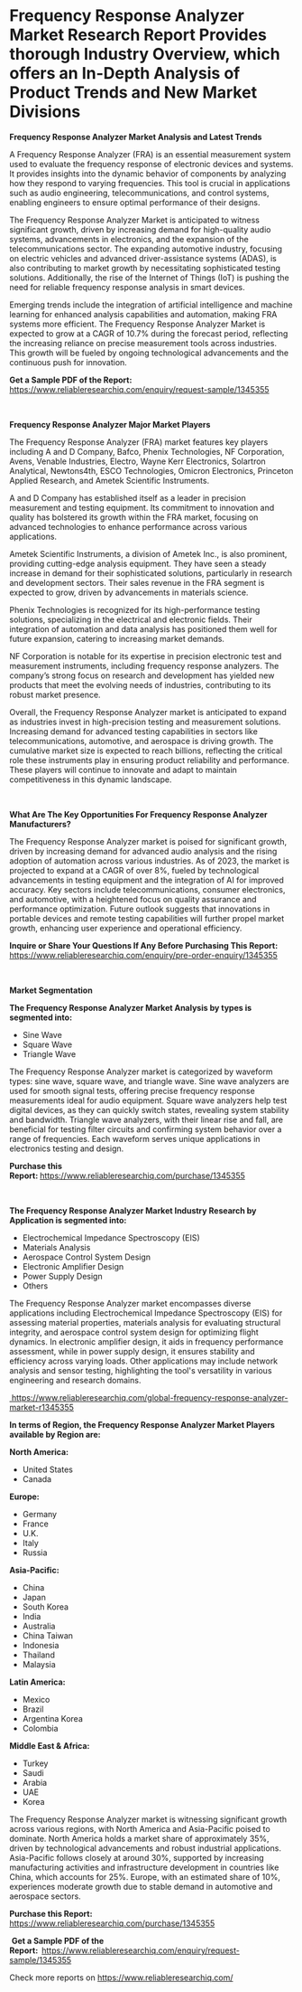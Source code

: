 <p><h1>Frequency Response Analyzer Market Research Report Provides thorough Industry Overview, which offers an In-Depth Analysis of Product Trends and New Market Divisions</h1></p><p><strong>Frequency Response Analyzer Market Analysis and Latest Trends</strong></p>
<p><p>A Frequency Response Analyzer (FRA) is an essential measurement system used to evaluate the frequency response of electronic devices and systems. It provides insights into the dynamic behavior of components by analyzing how they respond to varying frequencies. This tool is crucial in applications such as audio engineering, telecommunications, and control systems, enabling engineers to ensure optimal performance of their designs.</p><p>The Frequency Response Analyzer Market is anticipated to witness significant growth, driven by increasing demand for high-quality audio systems, advancements in electronics, and the expansion of the telecommunications sector. The expanding automotive industry, focusing on electric vehicles and advanced driver-assistance systems (ADAS), is also contributing to market growth by necessitating sophisticated testing solutions. Additionally, the rise of the Internet of Things (IoT) is pushing the need for reliable frequency response analysis in smart devices.</p><p>Emerging trends include the integration of artificial intelligence and machine learning for enhanced analysis capabilities and automation, making FRA systems more efficient. The Frequency Response Analyzer Market is expected to grow at a CAGR of 10.7% during the forecast period, reflecting the increasing reliance on precise measurement tools across industries. This growth will be fueled by ongoing technological advancements and the continuous push for innovation.</p></p>
<p><strong>Get a Sample PDF of the Report:&nbsp;</strong> <a href="https://www.reliableresearchiq.com/enquiry/request-sample/1345355?utm_campaign=2580&utm_medium=2&utm_source=Github&utm_content=ia&utm_term=06042025&utm_id=frequency-response-analyzer">https://www.reliableresearchiq.com/enquiry/request-sample/1345355</a></p>
<p>&nbsp;</p>
<p><strong>Frequency Response Analyzer Major Market Players</strong></p>
<p><p>The Frequency Response Analyzer (FRA) market features key players including A and D Company, Bafco, Phenix Technologies, NF Corporation, Avens, Venable Industries, Electro, Wayne Kerr Electronics, Solartron Analytical, Newtons4th, ESCO Technologies, Omicron Electronics, Princeton Applied Research, and Ametek Scientific Instruments. </p><p>A and D Company has established itself as a leader in precision measurement and testing equipment. Its commitment to innovation and quality has bolstered its growth within the FRA market, focusing on advanced technologies to enhance performance across various applications.</p><p>Ametek Scientific Instruments, a division of Ametek Inc., is also prominent, providing cutting-edge analysis equipment. They have seen a steady increase in demand for their sophisticated solutions, particularly in research and development sectors. Their sales revenue in the FRA segment is expected to grow, driven by advancements in materials science.</p><p>Phenix Technologies is recognized for its high-performance testing solutions, specializing in the electrical and electronic fields. Their integration of automation and data analysis has positioned them well for future expansion, catering to increasing market demands.</p><p>NF Corporation is notable for its expertise in precision electronic test and measurement instruments, including frequency response analyzers. The company’s strong focus on research and development has yielded new products that meet the evolving needs of industries, contributing to its robust market presence.</p><p>Overall, the Frequency Response Analyzer market is anticipated to expand as industries invest in high-precision testing and measurement solutions. Increasing demand for advanced testing capabilities in sectors like telecommunications, automotive, and aerospace is driving growth. The cumulative market size is expected to reach billions, reflecting the critical role these instruments play in ensuring product reliability and performance. These players will continue to innovate and adapt to maintain competitiveness in this dynamic landscape.</p></p>
<p>&nbsp;</p>
<p><strong>What Are The Key Opportunities For Frequency Response Analyzer Manufacturers?</strong></p>
<p><p>The Frequency Response Analyzer market is poised for significant growth, driven by increasing demand for advanced audio analysis and the rising adoption of automation across various industries. As of 2023, the market is projected to expand at a CAGR of over 8%, fueled by technological advancements in testing equipment and the integration of AI for improved accuracy. Key sectors include telecommunications, consumer electronics, and automotive, with a heightened focus on quality assurance and performance optimization. Future outlook suggests that innovations in portable devices and remote testing capabilities will further propel market growth, enhancing user experience and operational efficiency.</p></p>
<p><strong>Inquire or Share Your Questions If Any Before Purchasing This Report:</strong> <a href="https://www.reliableresearchiq.com/enquiry/pre-order-enquiry/1345355?utm_campaign=2580&utm_medium=2&utm_source=Github&utm_content=ia&utm_term=06042025&utm_id=frequency-response-analyzer">https://www.reliableresearchiq.com/enquiry/pre-order-enquiry/1345355</a></p>
<p>&nbsp;</p>
<p><strong>Market Segmentation</strong></p>
<p><strong>The Frequency Response Analyzer Market Analysis by types is segmented into:</strong></p>
<p><ul><li>Sine Wave</li><li>Square Wave</li><li>Triangle Wave</li></ul></p>
<p><p>The Frequency Response Analyzer market is categorized by waveform types: sine wave, square wave, and triangle wave. Sine wave analyzers are used for smooth signal tests, offering precise frequency response measurements ideal for audio equipment. Square wave analyzers help test digital devices, as they can quickly switch states, revealing system stability and bandwidth. Triangle wave analyzers, with their linear rise and fall, are beneficial for testing filter circuits and confirming system behavior over a range of frequencies. Each waveform serves unique applications in electronics testing and design.</p></p>
<p><strong>Purchase this Report:&nbsp;</strong><a href="https://www.reliableresearchiq.com/purchase/1345355?utm_campaign=2580&utm_medium=2&utm_source=Github&utm_content=ia&utm_term=06042025&utm_id=frequency-response-analyzer">https://www.reliableresearchiq.com/purchase/1345355</a></p>
<p>&nbsp;</p>
<p><strong>The Frequency Response Analyzer Market Industry Research by Application is segmented into:</strong></p>
<p><ul><li>Electrochemical Impedance Spectroscopy (EIS)</li><li>Materials Analysis</li><li>Aerospace Control System Design</li><li>Electronic Amplifier Design</li><li>Power Supply Design</li><li>Others</li></ul></p>
<p><p>The Frequency Response Analyzer market encompasses diverse applications including Electrochemical Impedance Spectroscopy (EIS) for assessing material properties, materials analysis for evaluating structural integrity, and aerospace control system design for optimizing flight dynamics. In electronic amplifier design, it aids in frequency performance assessment, while in power supply design, it ensures stability and efficiency across varying loads. Other applications may include network analysis and sensor testing, highlighting the tool's versatility in various engineering and research domains.</p></p>
<p><a href="https://www.reliableresearchiq.com/global-frequency-response-analyzer-market-r1345355?utm_campaign=2580&utm_medium=2&utm_source=Github&utm_content=ia&utm_term=06042025&utm_id=frequency-response-analyzer">&nbsp;https://www.reliableresearchiq.com/global-frequency-response-analyzer-market-r1345355</a></p>
<p><strong>In terms of Region, the Frequency Response Analyzer Market Players available by Region are:</strong></p>
<p>
    <p> <strong> North America: </strong>
        <ul>
            <li>United States</li>
            <li>Canada</li>
        </ul>
        </p> 
    <p> <strong> Europe: </strong>
        <ul>
            <li>Germany</li>
            <li>France</li>
            <li>U.K.</li>
            <li>Italy</li>
            <li>Russia</li>
        </ul>
        </p> 
    <p> <strong> Asia-Pacific: </strong>
        <ul>
            <li>China</li>
            <li>Japan</li>
            <li>South Korea</li>
            <li>India</li>
            <li>Australia</li>
            <li>China Taiwan</li>
            <li>Indonesia</li>
            <li>Thailand</li>
            <li>Malaysia</li>
        </ul>
        </p> 
    <p> <strong> Latin America: </strong>
        <ul>
            <li>Mexico</li>
            <li>Brazil</li>
            <li>Argentina Korea</li>
            <li>Colombia</li>
        </ul>
        </p> 
    <p> <strong> Middle East & Africa: </strong>
        <ul>
            <li>Turkey</li>
            <li>Saudi</li>
            <li>Arabia</li>
            <li>UAE</li>
            <li>Korea</li>
        </ul>
    </p>
    </p>
<p><p>The Frequency Response Analyzer market is witnessing significant growth across various regions, with North America and Asia-Pacific poised to dominate. North America holds a market share of approximately 35%, driven by technological advancements and robust industrial applications. Asia-Pacific follows closely at around 30%, supported by increasing manufacturing activities and infrastructure development in countries like China, which accounts for 25%. Europe, with an estimated share of 10%, experiences moderate growth due to stable demand in automotive and aerospace sectors.</p></p>
<p><strong>Purchase this Report: </strong><a href="https://www.reliableresearchiq.com/purchase/1345355?utm_campaign=2580&utm_medium=2&utm_source=Github&utm_content=ia&utm_term=06042025&utm_id=frequency-response-analyzer">https://www.reliableresearchiq.com/purchase/1345355</a></p>
<p>&nbsp;<strong>Get a Sample PDF of the Report:&nbsp;&nbsp;</strong><a href="https://www.reliableresearchiq.com/enquiry/request-sample/1345355?utm_campaign=2580&utm_medium=2&utm_source=Github&utm_content=ia&utm_term=06042025&utm_id=frequency-response-analyzer">https://www.reliableresearchiq.com/enquiry/request-sample/1345355</a></p>
<p><strong></strong></p>
<p>Check more reports on <a href="https://www.reliableresearchiq.com/?utm_campaign=2580&utm_medium=2&utm_source=Github&utm_content=ia&utm_term=06042025&utm_id=frequency-response-analyzer">https://www.reliableresearchiq.com/</a></p>